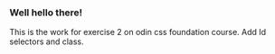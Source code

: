 ### Well hello there!

This is the work for exercise 2 on odin css foundation course. Add Id selectors and class.
